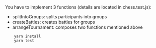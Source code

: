 You have to implement 3 functions (details are located in chess.test.js):
  * splitIntoGroups:    splits participants into groups
  * createBattles:      creates battles for groups
  * arrangeTournament:  composes two functions mentioned above

```shell
    yarn install
    yarn test
```
